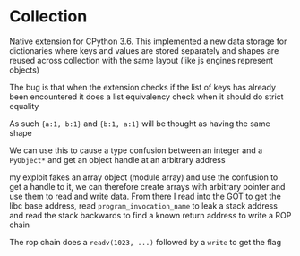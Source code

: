 # Collection

Native extension for CPython 3.6. This implemented a new data storage for dictionaries where keys and values are stored separately and shapes are reused across collection with the same layout (like js engines represent objects)

The bug is that when the extension checks if the list of keys has already been encountered it does a list equivalency check when it should do strict equality

As such `{a:1, b:1}` and `{b:1, a:1}` will be thought as having the same shape

We can use this to cause a type confusion between an integer and a `PyObject*` and get an object handle at an arbitrary address

my exploit fakes an array object (module array) and use the confusion to get a handle to it, we can therefore create arrays with arbitrary pointer and use them to read and write data. From there I read into the GOT to get the libc base address, read `program_invocation_name` to leak a stack address and read the stack backwards to find a known return address to write a ROP chain

The rop chain does a `readv(1023, ...)` followed by a `write` to get the flag
